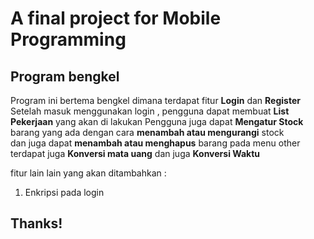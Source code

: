 # A final project for Mobile Programming

## Program bengkel
Program ini bertema bengkel dimana terdapat fitur **Login** dan **Register**
Setelah masuk menggunakan login , pengguna dapat membuat **List Pekerjaan** yang akan di lakukan
Pengguna juga dapat **Mengatur Stock** barang yang ada dengan cara **menambah atau mengurangi** stock  
dan juga dapat **menambah atau menghapus** barang
pada menu other terdapat juga **Konversi mata uang** dan juga **Konversi Waktu**


fitur lain lain yang akan ditambahkan :
1. Enkripsi pada login

## Thanks!
